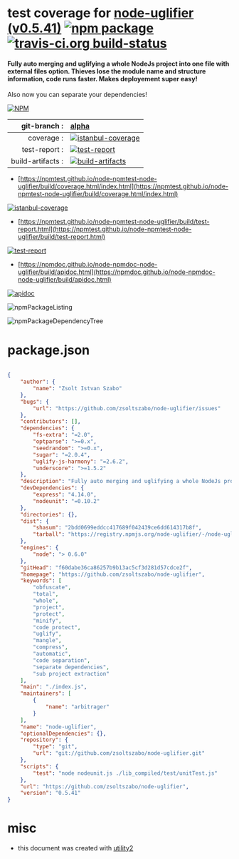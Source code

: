 # test coverage for  [node-uglifier (v0.5.41)](https://github.com/zsoltszabo/node-uglifier)  [![npm package](https://img.shields.io/npm/v/npmtest-node-uglifier.svg?style=flat-square)](https://www.npmjs.org/package/npmtest-node-uglifier) [![travis-ci.org build-status](https://api.travis-ci.org/npmtest/node-npmtest-node-uglifier.svg)](https://travis-ci.org/npmtest/node-npmtest-node-uglifier)
#### Fully auto merging and uglifying a whole NodeJs project into one file with external files option. Thieves lose the module name and structure information, code runs faster. Makes deployement super easy!
Also now you can separate your dependencies!

[![NPM](https://nodei.co/npm/node-uglifier.png?downloads=true&downloadRank=true&stars=true)](https://www.npmjs.com/package/node-uglifier)

| git-branch : | [alpha](https://github.com/npmtest/node-npmtest-node-uglifier/tree/alpha)|
|--:|:--|
| coverage : | [![istanbul-coverage](https://npmtest.github.io/node-npmtest-node-uglifier/build/coverage.badge.svg)](https://npmtest.github.io/node-npmtest-node-uglifier/build/coverage.html/index.html)|
| test-report : | [![test-report](https://npmtest.github.io/node-npmtest-node-uglifier/build/test-report.badge.svg)](https://npmtest.github.io/node-npmtest-node-uglifier/build/test-report.html)|
| build-artifacts : | [![build-artifacts](https://npmtest.github.io/node-npmtest-node-uglifier/glyphicons_144_folder_open.png)](https://github.com/npmtest/node-npmtest-node-uglifier/tree/gh-pages/build)|

- [https://npmtest.github.io/node-npmtest-node-uglifier/build/coverage.html/index.html](https://npmtest.github.io/node-npmtest-node-uglifier/build/coverage.html/index.html)

[![istanbul-coverage](https://npmtest.github.io/node-npmtest-node-uglifier/build/screenCapture.buildCi.browser.%252Ftmp%252Fbuild%252Fcoverage.lib.html.png)](https://npmtest.github.io/node-npmtest-node-uglifier/build/coverage.html/index.html)

- [https://npmtest.github.io/node-npmtest-node-uglifier/build/test-report.html](https://npmtest.github.io/node-npmtest-node-uglifier/build/test-report.html)

[![test-report](https://npmtest.github.io/node-npmtest-node-uglifier/build/screenCapture.buildCi.browser.%252Ftmp%252Fbuild%252Ftest-report.html.png)](https://npmtest.github.io/node-npmtest-node-uglifier/build/test-report.html)

- [https://npmdoc.github.io/node-npmdoc-node-uglifier/build/apidoc.html](https://npmdoc.github.io/node-npmdoc-node-uglifier/build/apidoc.html)

[![apidoc](https://npmdoc.github.io/node-npmdoc-node-uglifier/build/screenCapture.buildCi.browser.%252Ftmp%252Fbuild%252Fapidoc.html.png)](https://npmdoc.github.io/node-npmdoc-node-uglifier/build/apidoc.html)

![npmPackageListing](https://npmtest.github.io/node-npmtest-node-uglifier/build/screenCapture.npmPackageListing.svg)

![npmPackageDependencyTree](https://npmtest.github.io/node-npmtest-node-uglifier/build/screenCapture.npmPackageDependencyTree.svg)



# package.json

```json

{
    "author": {
        "name": "Zsolt Istvan Szabo"
    },
    "bugs": {
        "url": "https://github.com/zsoltszabo/node-uglifier/issues"
    },
    "contributors": [],
    "dependencies": {
        "fs-extra": "=2.0",
        "optparse": ">=0.x",
        "seedrandom": ">=0.x",
        "sugar": "=2.0.4",
        "uglify-js-harmony": "=2.6.2",
        "underscore": ">=1.5.2"
    },
    "description": "Fully auto merging and uglifying a whole NodeJs project into one file with external files option. Thieves lose the module name and structure information, code runs faster. Makes deployement super easy!\nAlso now you can separate your dependencies!",
    "devDependencies": {
        "express": "4.14.0",
        "nodeunit": "=0.10.2"
    },
    "directories": {},
    "dist": {
        "shasum": "2bdd0699eddcc417689f042439ce6dd614317b8f",
        "tarball": "https://registry.npmjs.org/node-uglifier/-/node-uglifier-0.5.41.tgz"
    },
    "engines": {
        "node": "> 0.6.0"
    },
    "gitHead": "f60dabe36ca86257b9b13ac5cf3d281d57cdce2f",
    "homepage": "https://github.com/zsoltszabo/node-uglifier",
    "keywords": [
        "obfuscate",
        "total",
        "whole",
        "project",
        "protect",
        "minify",
        "code protect",
        "uglify",
        "mangle",
        "compress",
        "automatic",
        "code separation",
        "separate dependencies",
        "sub project extraction"
    ],
    "main": "./index.js",
    "maintainers": [
        {
            "name": "arbitrager"
        }
    ],
    "name": "node-uglifier",
    "optionalDependencies": {},
    "repository": {
        "type": "git",
        "url": "git://github.com/zsoltszabo/node-uglifier.git"
    },
    "scripts": {
        "test": "node nodeunit.js ./lib_compiled/test/unitTest.js"
    },
    "url": "https://github.com/zsoltszabo/node-uglifier",
    "version": "0.5.41"
}
```



# misc
- this document was created with [utility2](https://github.com/kaizhu256/node-utility2)

